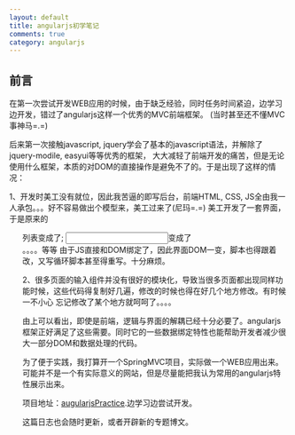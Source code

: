 ```yaml
---
layout: default
title: angularjs初学笔记
comments: true
category: angularjs
---
```



## 前言
在第一次尝试开发WEB应用的时候，由于缺乏经验，同时任务时间紧迫，边学习边开发，错过了angularjs这样一个优秀的MVC前端框架。
(当时甚至还不懂MVC事神马=.=)

后来第一次接触javascript, jquery学会了基本的javascript语法，并解除了jquery-modile, easyui等等优秀的框架，
大大减轻了前端开发的痛苦，但是无论使用什么框架，本质的对DOM的直接操作是避免不了的。于是出现了这样的情况：

1、开发时美工没有就位，因此我苦逼的即写后台，前端HTML, CSS, JS全由我一人承包。。。好不容易做出个模型来，美工过来了(尼玛=.=)
美工开发了一套界面，于是原来的<ul>列表变成了<table>; <input>变成了<div>。。。。等等
由于JS直接和DOM绑定了，因此界面DOM一变，脚本也得跟着改，又写循环脚本甚至得重写。十分麻烦。

2、很多页面的输入组件并没有很好的模块化，导致当很多页面都出现同样功能时候，这些代码得复制好几遍，修改的时候也得在好几个地方修改。有时候一不小心
忘记修改了某个地方就呵呵了。。。。

由上可以看出，即使是前端，逻辑与界面的解耦已经十分必要了。angularjs框架正好满足了这些需要。同时它的一些数据绑定特性也能帮助开发者减少很大一部分DOM和数据处理的代码。

为了便于实践，我打算开一个SpringMVC项目，实际做一个WEB应用出来。可能并不是一个有实际意义的网站，但是尽量能把我认为常用的angularjs特性展示出来。

项目地址：[augularjsPractice](https://github.com/WengShengyuan/angularjsPractice).边学习边尝试开发。

这篇日志也会随时更新，或者开辟新的专题博文。